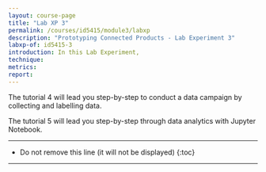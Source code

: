 ```yaml
---
layout: course-page
title: "Lab XP 3"
permalink: /courses/id5415/module3/labxp
description: "Prototyping Connected Products - Lab Experiment 3"
labxp-of: id5415-3
introduction: In this Lab Experiment,
technique:
metrics:
report:
---
```


The tutorial 4 will lead you step-by-step to conduct a data campaign by collecting and labelling data.

The tutorial 5 will lead you step-by-step through data analytics with Jupyter Notebook.


---

* Do not remove this line (it will not be displayed)
{:toc}

---